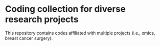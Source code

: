 # Coding collection for diverse research projects

This repository contains codes affiliated with multiple projects (i.e., omics, breast cancer surgery). 
